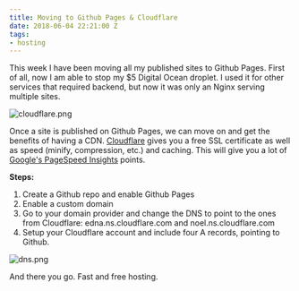 ```yaml
---
title: Moving to Github Pages & Cloudflare
date: 2018-06-04 22:21:00 Z
tags:
- hosting
---
```


This week I have been moving all my published sites to Github Pages. First of all, now I am able to stop my $5 Digital Ocean droplet. I used it for other services that required backend, but now it was only an Nginx serving multiple sites.

![cloudflare.png](/uploads/cloudflare.png)

Once a site is published on Github Pages, we can move on and get the benefits of having a CDN. [Cloudflare](https://dash.cloudflare.com/) gives you a free SSL certificate as well as speed (minify, compression, etc.) and caching. This will give you a lot of [Google's PageSpeed Insights](https://developers.google.com/speed/pagespeed/insights/) points.

**Steps:**
1. Create a Github repo and enable Github Pages
2. Enable a custom domain
3. Go to your domain provider and change the DNS to point to the ones from Cloudflare: edna.ns.cloudflare.com and noel.ns.cloudflare.com
4. Setup your Cloudflare account and include four A records, pointing to Github.

![dns.png](/uploads/dns.png)

And there you go. Fast and free hosting.
